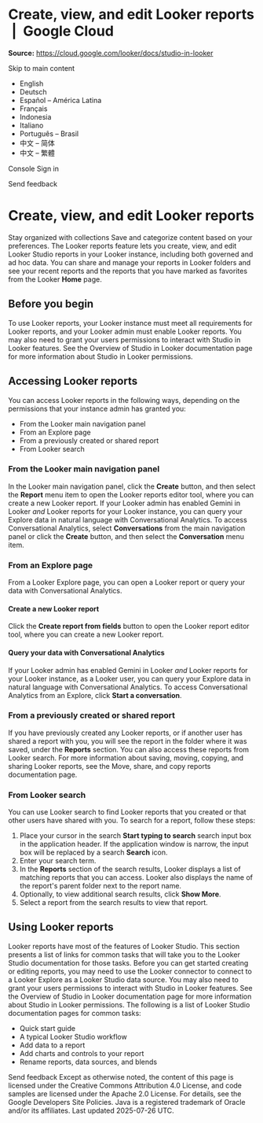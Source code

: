 # Create, view, and edit Looker reports  |  Google Cloud

**Source:** https://cloud.google.com/looker/docs/studio-in-looker

Skip to main content 
  * English
  * Deutsch
  * Español – América Latina
  * Français
  * Indonesia
  * Italiano
  * Português – Brasil
  * 中文 – 简体
  * 中文 – 繁體

Console  Sign in




Send feedback 
#  Create, view, and edit Looker reports
Stay organized with collections  Save and categorize content based on your preferences. 
The Looker reports feature lets you create, view, and edit Looker Studio reports in your Looker instance, including both governed and ad hoc data. You can share and manage your reports in Looker folders and see your recent reports and the reports that you have marked as favorites from the Looker **Home** page.
## Before you begin
To use Looker reports, your Looker instance must meet all requirements for Looker reports, and your Looker admin must enable Looker reports.
You may also need to grant your users permissions to interact with Studio in Looker features. See the Overview of Studio in Looker documentation page for more information about Studio in Looker permissions.
## Accessing Looker reports
You can access Looker reports in the following ways, depending on the permissions that your instance admin has granted you:
  * From the Looker main navigation panel
  * From an Explore page
  * From a previously created or shared report
  * From Looker search


### From the Looker main navigation panel
In the Looker main navigation panel, click the **Create** button, and then select the **Report** menu item to open the Looker reports editor tool, where you can create a new Looker report.
If your Looker admin has enabled Gemini in Looker _and_ Looker reports for your Looker instance, you can query your Explore data in natural language with Conversational Analytics. To access Conversational Analytics, select **Conversations** from the main navigation panel or click the **Create** button, and then select the **Conversation** menu item.
### From an Explore page
From a Looker Explore page, you can open a Looker report or query your data with Conversational Analytics.
#### Create a new Looker report
Click the **Create report from fields** button to open the Looker report editor tool, where you can create a new Looker report.
#### Query your data with Conversational Analytics
If your Looker admin has enabled Gemini in Looker _and_ Looker reports for your Looker instance, as a Looker user, you can query your Explore data in natural language with Conversational Analytics.
To access Conversational Analytics from an Explore, click **Start a conversation**.
### From a previously created or shared report
If you have previously created any Looker reports, or if another user has shared a report with you, you will see the report in the folder where it was saved, under the **Reports** section. You can also access these reports from Looker search.
For more information about saving, moving, copying, and sharing Looker reports, see the Move, share, and copy reports documentation page.
### From Looker search
You can use Looker search to find Looker reports that you created or that other users have shared with you.
To search for a report, follow these steps:
  1. Place your cursor in the search **Start typing to search** search input box in the application header. If the application window is narrow, the input box will be replaced by a search **Search** icon.
  2. Enter your search term.
  3. In the **Reports** section of the search results, Looker displays a list of matching reports that you can access. Looker also displays the name of the report's parent folder next to the report name.
  4. Optionally, to view additional search results, click **Show More**.
  5. Select a report from the search results to view that report.


## Using Looker reports
Looker reports have most of the features of Looker Studio. This section presents a list of links for common tasks that will take you to the Looker Studio documentation for those tasks.
Before you can get started creating or editing reports, you may need to use the Looker connector to connect to a Looker Explore as a Looker Studio data source. You may also need to grant your users permissions to interact with Studio in Looker features. See the Overview of Studio in Looker documentation page for more information about Studio in Looker permissions.
The following is a list of Looker Studio documentation pages for common tasks:
  * Quick start guide
  * A typical Looker Studio workflow
  * Add data to a report
  * Add charts and controls to your report
  * Rename reports, data sources, and blends


Send feedback 
Except as otherwise noted, the content of this page is licensed under the Creative Commons Attribution 4.0 License, and code samples are licensed under the Apache 2.0 License. For details, see the Google Developers Site Policies. Java is a registered trademark of Oracle and/or its affiliates.
Last updated 2025-07-26 UTC.


